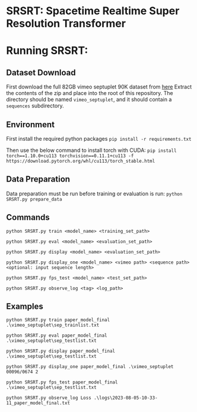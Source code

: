 # SRSRT: Spacetime Realtime Super Resolution Transformer

# Running SRSRT:

## Dataset Download
First download the full 82GB vimeo septuplet 90K dataset from [here](http://toflow.csail.mit.edu/)
Extract the contents of the zip and place into the root of this repository. The directory should be named `vimeo_septuplet`, and it should contain a `sequences` subdirectory. 

## Environment
First install the required python packages
`pip install -r requirements.txt`

Then use the below command to install torch with CUDA:
`pip install torch==1.10.0+cu113 torchvision==0.11.1+cu113 -f https://download.pytorch.org/whl/cu113/torch_stable.html`

## Data Preparation
Data preparation must be run before training or evaluation is run:
``python SRSRT.py prepare_data``

## Commands
``python SRSRT.py train <model_name> <training_set_path>`` 

``python SRSRT.py eval <model_name> <evaluation_set_path>``

``python SRSRT.py display <model_name> <evaluation_set_path>``

``python SRSRT.py display_one <model_name> <vimeo path> <sequence path> <optional: input sequence length>``

``python SRSRT.py fps_test <model_name> <test_set_path>``

``python SRSRT.py observe_log <tag> <log_path>``

## Examples
``python SRSRT.py train paper_model_final .\vimeo_septuplet\sep_trainlist.txt`` 

``python SRSRT.py eval paper_model_final .\vimeo_septuplet\sep_testlist.txt``

``python SRSRT.py display paper_model_final .\vimeo_septuplet\sep_testlist.txt``

``python SRSRT.py display_one paper_model_final .\vimeo_septuplet 00096/0674 2``

``python SRSRT.py fps_test paper_model_final .\vimeo_septuplet\sep_testlist.txt``

``python SRSRT.py observe_log Loss .\logs\2023-08-05-10-33-11_paper_model_final.txt``